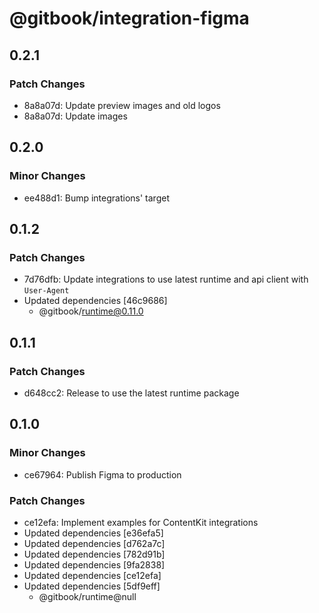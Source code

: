 # @gitbook/integration-figma

## 0.2.1

### Patch Changes

- 8a8a07d: Update preview images and old logos
- 8a8a07d: Update images

## 0.2.0

### Minor Changes

- ee488d1: Bump integrations' target

## 0.1.2

### Patch Changes

- 7d76dfb: Update integrations to use latest runtime and api client with `User-Agent`
- Updated dependencies [46c9686]
    - @gitbook/runtime@0.11.0

## 0.1.1

### Patch Changes

- d648cc2: Release to use the latest runtime package

## 0.1.0

### Minor Changes

- ce67964: Publish Figma to production

### Patch Changes

- ce12efa: Implement examples for ContentKit integrations
- Updated dependencies [e36efa5]
- Updated dependencies [d762a7c]
- Updated dependencies [782d91b]
- Updated dependencies [9fa2838]
- Updated dependencies [ce12efa]
- Updated dependencies [5df9eff]
    - @gitbook/runtime@null
